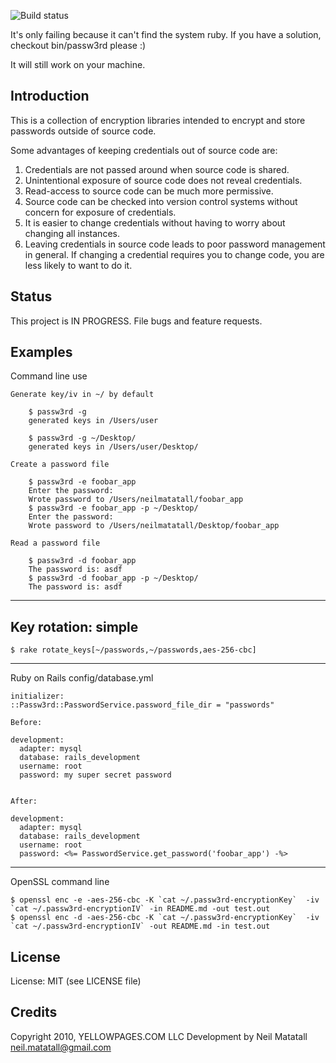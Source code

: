 ![Build status](https://secure.travis-ci.org/oreoshake/passw3rd.png)

It's only failing because it can't find the system ruby.  If you have a solution, checkout bin/passw3rd please :)

It will still work on your machine.

Introduction
------------------------------------------------------------------------------

This is a collection of encryption libraries intended to encrypt and store
passwords outside of source code.

Some advantages of keeping credentials out of source code are:

1. Credentials are not passed around when source code is shared.
2. Unintentional exposure of source code does not reveal credentials.
3. Read-access to source code can be much more permissive.
4. Source code can be checked into version control systems without concern
   for exposure of credentials.
5. It is easier to change credentials without having to worry about changing
   all instances.
6. Leaving credentials in source code leads to poor password management in
   general. If changing a credential requires you to change code, you are less
   likely to want to do it. 


Status
------------------------------------------------------------------------------

This project is IN PROGRESS. File bugs and feature requests.

Examples
------------------------------------------------------------------------------
Command line use
 
    Generate key/iv in ~/ by default
 
        $ passw3rd -g
        generated keys in /Users/user
 
        $ passw3rd -g ~/Desktop/
        generated keys in /Users/user/Desktop/
 
    Create a password file
 
        $ passw3rd -e foobar_app
        Enter the password: 
        Wrote password to /Users/neilmatatall/foobar_app
        $ passw3rd -e foobar_app -p ~/Desktop/
        Enter the password: 
        Wrote password to /Users/neilmatatall/Desktop/foobar_app
 
    Read a password file
 
        $ passw3rd -d foobar_app
        The password is: asdf
        $ passw3rd -d foobar_app -p ~/Desktop/
        The password is: asdf
------------------------------------------------------------------------------

Key rotation: simple
------------------------------------------------------------------------------

    $ rake rotate_keys[~/passwords,~/passwords,aes-256-cbc]
  
------------------------------------------------------------------------------
Ruby on Rails config/database.yml
 
    initializer:
    ::Passw3rd::PasswordService.password_file_dir = "passwords"
 
    Before:
 
    development:
      adapter: mysql
      database: rails_development
      username: root
      password: my super secret password
 
 
    After:
 
    development:
      adapter: mysql
      database: rails_development
      username: root
      password: <%= PasswordService.get_password('foobar_app') -%>
 
------------------------------------------------------------------------------
OpenSSL command line
 
    $ openssl enc -e -aes-256-cbc -K `cat ~/.passw3rd-encryptionKey`  -iv `cat ~/.passw3rd-encryptionIV` -in README.md -out test.out
    $ openssl enc -d -aes-256-cbc -K `cat ~/.passw3rd-encryptionKey`  -iv `cat ~/.passw3rd-encryptionIV` -out README.md -in test.out


License
------------------------------------------------------------------------------

License: MIT (see LICENSE file)


Credits
------------------------------------------------------------------------------

Copyright 2010, YELLOWPAGES.COM LLC
Development by Neil Matatall <neil.matatall@gmail.com>

